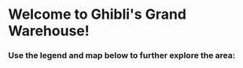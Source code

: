 # Welcome to Ghibli's Grand Warehouse!
### Use the legend and map below to further explore the area:

